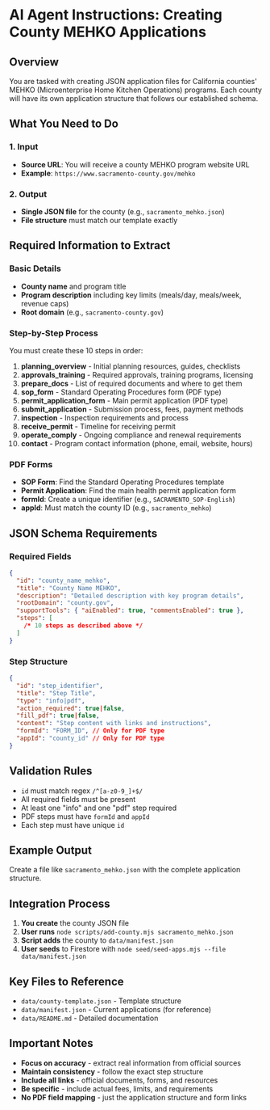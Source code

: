 # AI Agent Instructions: Creating County MEHKO Applications

## Overview

You are tasked with creating JSON application files for California counties' MEHKO (Microenterprise Home Kitchen Operations) programs. Each county will have its own application structure that follows our established schema.

## What You Need to Do

### 1. Input

- **Source URL**: You will receive a county MEHKO program website URL
- **Example**: `https://www.sacramento-county.gov/mehko`

### 2. Output

- **Single JSON file** for the county (e.g., `sacramento_mehko.json`)
- **File structure** must match our template exactly

## Required Information to Extract

### Basic Details

- **County name** and program title
- **Program description** including key limits (meals/day, meals/week, revenue caps)
- **Root domain** (e.g., `sacramento-county.gov`)

### Step-by-Step Process

You must create these 10 steps in order:

1. **planning_overview** - Initial planning resources, guides, checklists
2. **approvals_training** - Required approvals, training programs, licensing
3. **prepare_docs** - List of required documents and where to get them
4. **sop_form** - Standard Operating Procedures form (PDF type)
5. **permit_application_form** - Main permit application (PDF type)
6. **submit_application** - Submission process, fees, payment methods
7. **inspection** - Inspection requirements and process
8. **receive_permit** - Timeline for receiving permit
9. **operate_comply** - Ongoing compliance and renewal requirements
10. **contact** - Program contact information (phone, email, website, hours)

### PDF Forms

- **SOP Form**: Find the Standard Operating Procedures template
- **Permit Application**: Find the main health permit application form
- **formId**: Create a unique identifier (e.g., `SACRAMENTO_SOP-English`)
- **appId**: Must match the county ID (e.g., `sacramento_mehko`)

## JSON Schema Requirements

### Required Fields

```json
{
  "id": "county_name_mehko",
  "title": "County Name MEHKO",
  "description": "Detailed description with key program details",
  "rootDomain": "county.gov",
  "supportTools": { "aiEnabled": true, "commentsEnabled": true },
  "steps": [
    /* 10 steps as described above */
  ]
}
```

### Step Structure

```json
{
  "id": "step_identifier",
  "title": "Step Title",
  "type": "info|pdf",
  "action_required": true|false,
  "fill_pdf": true|false,
  "content": "Step content with links and instructions",
  "formId": "FORM_ID", // Only for PDF type
  "appId": "county_id" // Only for PDF type
}
```

## Validation Rules

- `id` must match regex `/^[a-z0-9_]+$/`
- All required fields must be present
- At least one "info" and one "pdf" step required
- PDF steps must have `formId` and `appId`
- Each step must have unique `id`

## Example Output

Create a file like `sacramento_mehko.json` with the complete application structure.

## Integration Process

1. **You create** the county JSON file
2. **User runs** `node scripts/add-county.mjs sacramento_mehko.json`
3. **Script adds** the county to `data/manifest.json`
4. **User seeds** to Firestore with `node seed/seed-apps.mjs --file data/manifest.json`

## Key Files to Reference

- `data/county-template.json` - Template structure
- `data/manifest.json` - Current applications (for reference)
- `data/README.md` - Detailed documentation

## Important Notes

- **Focus on accuracy** - extract real information from official sources
- **Maintain consistency** - follow the exact step structure
- **Include all links** - official documents, forms, and resources
- **Be specific** - include actual fees, limits, and requirements
- **No PDF field mapping** - just the application structure and form links
